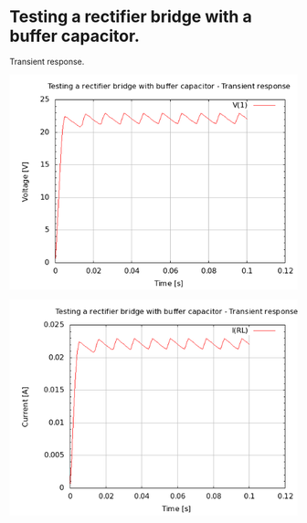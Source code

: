 # Testing a rectifier bridge with a buffer capacitor.

Transient response.

![lc_test voltage transient response](lc_test2_V.png)

![lc_test current transient response](lc_test2_I.png)

